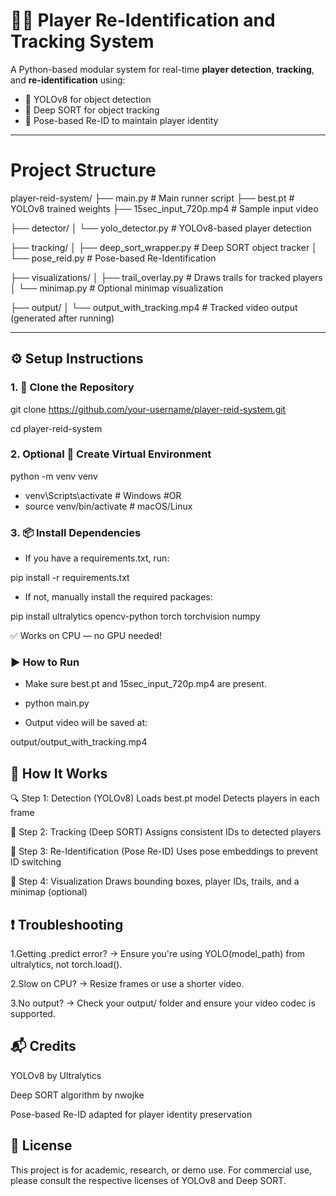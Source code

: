 # 🏃‍♂️ Player Re-Identification and Tracking System

A Python-based modular system for real-time **player detection**, **tracking**, and **re-identification** using:
- 🧠 YOLOv8 for object detection
- 🎯 Deep SORT for object tracking
- 🔁 Pose-based Re-ID to maintain player identity

---
# Project Structure
player-reid-system/
├── main.py                      # Main runner script
├── best.pt                      # YOLOv8 trained weights
├── 15sec_input_720p.mp4         # Sample input video

├── detector/
│   └── yolo_detector.py         # YOLOv8-based player detection

├── tracking/
│   ├── deep_sort_wrapper.py     # Deep SORT object tracker
│   └── pose_reid.py             # Pose-based Re-Identification

├── visualizations/
│   ├── trail_overlay.py         # Draws trails for tracked players
│   └── minimap.py               # Optional minimap visualization

├── output/
│   └── output_with_tracking.mp4  # Tracked video output (generated after running)

---

## ⚙️ Setup Instructions

### 1. 🔁 Clone the Repository

git clone https://github.com/your-username/player-reid-system.git

cd player-reid-system

### 2. Optional  🧪 Create Virtual Environment
python -m venv venv

- venv\Scripts\activate  # Windows
#OR
- source venv/bin/activate  # macOS/Linux

### 3. 📦 Install Dependencies
- If you have a requirements.txt, run:

pip install -r requirements.txt

- If not, manually install the required packages:

pip install ultralytics opencv-python torch torchvision numpy

✅ Works on CPU — no GPU needed!

### ▶️ How to Run
- Make sure best.pt and 15sec_input_720p.mp4 are present.

- python main.py

- Output video will be saved at:

output/output_with_tracking.mp4

## 🧠 How It Works
🔍 Step 1: Detection (YOLOv8)
Loads best.pt model
Detects players in each frame

🎯 Step 2: Tracking (Deep SORT)
Assigns consistent IDs to detected players

🔁 Step 3: Re-Identification (Pose Re-ID)
Uses pose embeddings to prevent ID switching

🎨 Step 4: Visualization
Draws bounding boxes, player IDs, trails, and a minimap (optional)

## ❗ Troubleshooting
1.Getting .predict error? → Ensure you're using YOLO(model_path) from ultralytics, not torch.load().

2.Slow on CPU? → Resize frames or use a shorter video.

3.No output? → Check your output/ folder and ensure your video codec is supported.

## 📬 Credits
YOLOv8 by Ultralytics

Deep SORT algorithm by nwojke

Pose-based Re-ID adapted for player identity preservation

## 🔐 License
This project is for academic, research, or demo use. For commercial use, please consult the respective licenses of YOLOv8 and Deep SORT.




